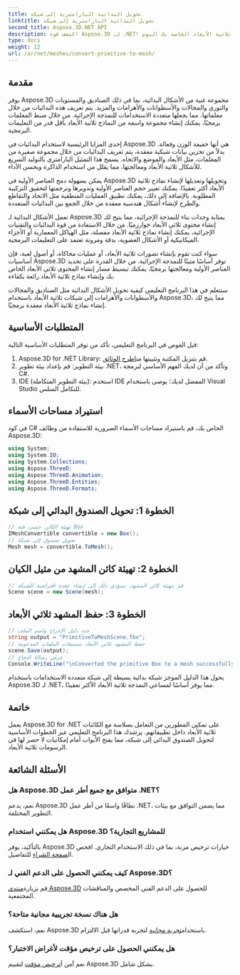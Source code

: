 ```yaml
---
title: تحويل البدائية البارامترية إلى شبكة
linktitle: تحويل البدائية البارامترية إلى شبكة
second_title: Aspose.3D.NET API
description: اكتشف قوة Aspose.3D لـ .NET! قم بتحويل البدائيات البارامترية إلى شبكة متعددة الاستخدامات دون عناء. ارفع مستوى لعبة الرسومات ثلاثية الأبعاد الخاصة بك اليوم.
type: docs
weight: 12
url: /ar/net/meshes/convert-primitive-to-mesh/
---
```

## مقدمة

يوفر Aspose.3D مجموعة غنية من الأشكال البدائية، بما في ذلك الصناديق والمستويات والتوري والمجالات والأسطوانات والأهرامات والمزيد. يتم تعريف هذه البدائيات من خلال معلماتها، مما يجعلها متعددة الاستخدامات للنمذجة الإجرائية. من خلال ضبط المعلمات برمجيًا، يمكنك إنشاء مجموعة واسعة من النماذج ثلاثية الأبعاد بأقل قدر من التعليمات البرمجية.

إحدى المزايا الرئيسية لاستخدام البدائيات في Aspose.3D هي أنها خفيفة الوزن وفعالة. بدلاً من تخزين بيانات شبكية معقدة، يتم تعريف البدائيات من خلال مجموعة صغيرة من المعلمات، مثل الأبعاد والموضع والاتجاه. يسمح هذا التمثيل البارامترى بالتوليد السريع للأشكال ثلاثية الأبعاد ومعالجتها، مما يقلل من استخدام الذاكرة ويحسن الأداء.

يمكن بسهولة دمج العناصر الأولية في Aspose.3D وتحويلها وتعديلها لإنشاء نماذج ثلاثية الأبعاد أكثر تعقيدًا. يمكنك تغيير حجم العناصر الأولية وتدويرها وترجمتها لتحقيق التركيبة المطلوبة. بالإضافة إلى ذلك، يمكنك تطبيق العمليات المنطقية مثل الاتحاد والتقاطع والطرح لإنشاء أشكال هندسية معقدة من خلال الجمع بين البدائيات المتعددة.

تعمل الأشكال البدائية لـ Aspose.3D بمثابة وحدات بناء للنمذجة الإجرائية، مما يتيح لك إنشاء محتوى ثلاثي الأبعاد خوارزميًا. من خلال الاستفادة من قوة البدائيات والتقنيات الإجرائية، يمكنك إنشاء نماذج ثلاثية الأبعاد مفصلة، مثل الهياكل المعمارية أو الأجزاء الميكانيكية أو الأشكال العضوية، بدقة ومرونة تعتمد على التعليمات البرمجية.

سواء كنت تقوم بإنشاء تصورات ثلاثية الأبعاد، أو عمليات محاكاة، أو أصول لعبة، فإن أساسيات Aspose.3D توفر أساسًا متينًا للنمذجة الإجرائية. من خلال القدرة على تحديد العناصر الأولية ومعالجتها برمجيًا، يمكنك تبسيط مسار إنشاء المحتوى ثلاثي الأبعاد الخاص بك وإنشاء نماذج ثلاثية الأبعاد رائعة بكفاءة.

ستتعلم في هذا البرنامج التعليمي كيفية تحويل الأشكال البدائية مثل الصناديق والمجالات والأسطوانات والأهرامات إلى شبكات ثلاثية الأبعاد باستخدام Aspose.3D، مما يتيح لك إنشاء نماذج ثلاثية الأبعاد معقدة برمجيًا.


## المتطلبات الأساسية
قبل الغوص في البرنامج التعليمي، تأكد من توفر المتطلبات الأساسية التالية:
1.  Aspose.3D for .NET Library: قم بتنزيل المكتبة وتثبيتها من[اطرح الوثائق](https://reference.aspose.com/3d/net/).
2. بيئة التطوير: قم بإعداد بيئة تطوير .NET، وتأكد من أن لديك الفهم الأساسي لبرمجة C#.
3. IDE (بيئة التطوير المتكاملة): استخدم IDE المفضل لديك؛ يوصى باستخدام Visual Studio للتكامل السلس.
## استيراد مساحات الأسماء
في كود C# الخاص بك، قم باستيراد مساحات الأسماء الضرورية للاستفادة من وظائف Aspose.3D:
```csharp
using System;
using System.IO;
using System.Collections;
using Aspose.ThreeD;
using Aspose.ThreeD.Animation;
using Aspose.ThreeD.Entities;
using Aspose.ThreeD.Formats;
```
## الخطوة 1: تحويل الصندوق البدائي إلى شبكة
```csharp
// تهيئة الكائن حسب فئة Box
IMeshConvertible convertible = new Box();
// تحويل صندوق إلى شبكة
Mesh mesh = convertible.ToMesh();
```
## الخطوة 2: تهيئة كائن المشهد من مثيل الكيان
```csharp
// قم بتهيئة كائن المشهد، سيؤدي ذلك إلى إنشاء عقدة افتراضية للشبكة
Scene scene = new Scene(mesh);
```
## الخطوة 3: حفظ المشهد ثلاثي الأبعاد
```csharp
// حدد دليل الإخراج واسم الملف
string output = "PrimitiveToMeshScene.fbx";
// حفظ المشهد ثلاثي الأبعاد بتنسيقات الملفات المدعومة
scene.Save(output);
// عرض رسالة النجاح
Console.WriteLine("\nConverted the primitive Box to a mesh successfully.\nFile saved at " + output);
```
يحول هذا الدليل الموجز شبكة بدائية بسيطة إلى شبكة متعددة الاستخدامات باستخدام Aspose.3D لـ .NET، مما يوفر أساسًا لمساعي النمذجة ثلاثية الأبعاد الأكثر تعقيدًا.
## خاتمة
يعمل Aspose.3D for .NET على تمكين المطورين من التعامل بسلاسة مع الكائنات ثلاثية الأبعاد داخل تطبيقاتهم. يرشدك هذا البرنامج التعليمي عبر الخطوات الأساسية لتحويل الصندوق البدائي إلى شبكة، مما يفتح الأبواب أمام إمكانيات لا حصر لها في الرسومات ثلاثية الأبعاد.
## الأسئلة الشائعة
### هل Aspose.3D متوافق مع جميع أطر عمل .NET؟
نعم، يدعم Aspose.3D نطاقًا واسعًا من أطر عمل .NET، مما يضمن التوافق مع بيئات التطوير المختلفة.
### هل يمكنني استخدام Aspose.3D للمشاريع التجارية؟
 بالتأكيد، يوفر Aspose.3D خيارات ترخيص مرنة، بما في ذلك الاستخدام التجاري. افحص ال[صفحة الشراء](https://purchase.aspose.com/buy) للتفاصيل.
### كيف يمكنني الحصول على الدعم الفني لـ Aspose.3D؟
 قم بزيارة[منتدى Aspose.3D](https://forum.aspose.com/c/3d/18) للحصول على الدعم الفني المخصص والمناقشات المجتمعية.
### هل هناك نسخة تجريبية مجانية متاحة؟
 نعم، استكشف Aspose.3D باستخدام[تجربة مجانية](https://releases.aspose.com/) لتجربة قدراتها قبل الالتزام.
### هل يمكنني الحصول على ترخيص مؤقت لأغراض الاختبار؟
 نعم آمن أ[ترخيص مؤقت](https://purchase.aspose.com/temporary-license/) لتقييم Aspose.3D بشكل شامل.